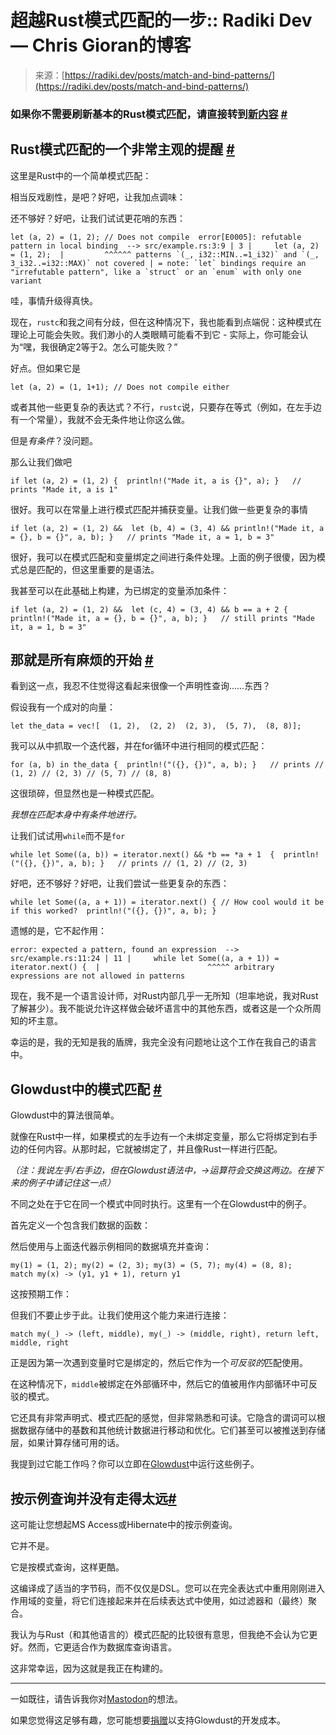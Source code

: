 <!--yml

分类：未分类

日期：2024-05-29 12:45:32

-->

# 超越Rust模式匹配的一步:: Radiki Dev — Chris Gioran的博客

> 来源：[https://radiki.dev/posts/match-and-bind-patterns/](https://radiki.dev/posts/match-and-bind-patterns/)

### 如果你不需要刷新基本的Rust模式匹配，请直接转到[新内容](#glowdust) [#](#if-you-dont-need-a-refresh-of-basic-rust-pattern-match-go-directly-to-the-new-stuffglowdust)

## Rust模式匹配的一个非常主观的提醒 [#](#a-very-opinionated-reminder-of-patterns-in-rust)

这里是Rust中的一个简单模式匹配：

相当反戏剧性，是吧？好吧，让我加点调味：

还不够好？好吧，让我们试试更花哨的东西：

```
let (a, 2) = (1, 2); // Does not compile  error[E0005]: refutable pattern in local binding  --> src/example.rs:3:9 | 3 |     let (a, 2) = (1, 2);  |         ^^^^^^ patterns `(_, i32::MIN..=1_i32)` and `(_, 3_i32..=i32::MAX)` not covered | = note: `let` bindings require an "irrefutable pattern", like a `struct` or an `enum` with only one variant 
```

哇，事情升级得真快。

现在，`rustc`和我之间有分歧，但在这种情况下，我也能看到点端倪：这种模式在理论上可能会失败。我们渺小的人类眼睛可能看不到它 - 实际上，你可能会认为“嘿，我很确定2等于2。怎么可能失败？”

好点。但如果它是

```
let (a, 2) = (1, 1+1); // Does not compile either 
```

或者其他一些更复杂的表达式？不行，`rustc`说，只要存在等式（例如，在左手边有一个常量），我就不会无条件地让你这么做。

但是*有条件*？没问题。

那么让我们做吧

```
if let (a, 2) = (1, 2) {  println!("Made it, a is {}", a); }   // prints "Made it, a is 1" 
```

很好。我可以在常量上进行模式匹配并捕获变量。让我们做一些更复杂的事情

```
if let (a, 2) = (1, 2) &&  let (b, 4) = (3, 4) && println!("Made it, a = {}, b = {}", a, b); }   // prints "Made it, a = 1, b = 3" 
```

很好，我可以在模式匹配和变量绑定之间进行条件处理。上面的例子很傻，因为模式总是匹配的，但这里重要的是语法。

我甚至可以在此基础上构建，为已绑定的变量添加条件：

```
if let (a, 2) = (1, 2) &&  let (c, 4) = (3, 4) && b == a + 2 { println!("Made it, a = {}, b = {}", a, b); }   // still prints "Made it, a = 1, b = 3" 
```

## 那就是所有麻烦的开始 [#](#glowdust)

看到这一点，我忍不住觉得这看起来很像一个声明性查询……东西？

假设我有一个成对的向量：

```
let the_data = vec![  (1, 2),  (2, 2)  (2, 3),  (5, 7),  (8, 8)]; 
```

我可以从中抓取一个迭代器，并在for循环中进行相同的模式匹配：

```
for (a, b) in the_data {  println!("({}, {})", a, b); }   // prints // (1, 2) // (2, 3) // (5, 7) // (8, 8) 
```

这很琐碎，但显然也是一种模式匹配。

*我想在匹配本身中有条件地进行。*

让我们试试用`while`而不是`for`

```
while let Some((a, b)) = iterator.next() && *b == *a + 1  {  println!("({}, {})", a, b); }   // prints // (1, 2) // (2, 3) 
```

好吧，还不够好？好吧，让我们尝试一些更复杂的东西：

```
while let Some((a, a + 1)) = iterator.next() { // How cool would it be if this worked?  println!("({}, {})", a, b); } 
```

遗憾的是，它不起作用：

```
error: expected a pattern, found an expression  --> src/example.rs:11:24 | 11 |     while let Some((a, a + 1)) = iterator.next() {  |                        ^^^^^ arbitrary expressions are not allowed in patterns 
```

现在，我不是一个语言设计师，对Rust内部几乎一无所知（坦率地说，我对Rust了解甚少）。我不能说允许这样做会破坏语言中的其他东西，或者这是一个众所周知的坏主意。

幸运的是，我的无知是我的盾牌，我完全没有问题地让这个工作在我自己的语言中。

## Glowdust中的模式匹配 [#](#pattern-matching-in-glowdust)

Glowdust中的算法很简单。

就像在Rust中一样，如果模式的左手边有一个未绑定变量，那么它将绑定到右手边的任何内容。从那时起，它就被绑定了，并且像Rust一样进行匹配。

*（注：我说左手/右手边，但在Glowdust语法中，->运算符会交换这两边。在接下来的例子中请记住这一点）*

不同之处在于它在同一个模式中同时执行。这里有一个在Glowdust中的例子。

首先定义一个包含我们数据的函数：

然后使用与上面迭代器示例相同的数据填充并查询：

```
my(1) = (1, 2); my(2) = (2, 3); my(3) = (5, 7); my(4) = (8, 8);   match my(x) -> (y1, y1 + 1), return y1 
```

这按预期工作：

但我们不要止步于此。让我们使用这个能力来进行连接：

```
match my(_) -> (left, middle), my(_) -> (middle, right), return left, middle, right 
```

正是因为第一次遇到变量时它是绑定的，然后它作为一个*可反驳的*匹配使用。

在这种情况下，`middle`被绑定在外部循环中，然后它的值被用作内部循环中可反驳的模式。

它还具有非常声明式、模式匹配的感觉，但非常熟悉和可读。它隐含的谓词可以根据数据存储中的基数和其他统计数据进行移动和优化。它们甚至可以被推送到存储层，如果计算存储可用的话。

我提到过它能工作吗？你可以立即在[Glowdust](https://codeberg.org/glowdust/glowdust)中运行这些例子。

## 按示例查询并没有走得太远[#](#query-by-example-didnt-go-far-enough)

这可能让您想起MS Access或Hibernate中的按示例查询。

它并不是。

它是按模式查询，这样更酷。

这编译成了适当的字节码，而不仅仅是DSL。您可以在完全表达式中重用刚刚进入作用域的变量，将它们连接起来并在后续表达式中使用，如过滤器和（最终）聚合。

我认为与Rust（和其他语言的）模式匹配的比较很有意思，但我绝不会认为它更好。然而，它更适合作为数据库查询语言。

这非常幸运，因为这就是我正在构建的。

* * *

一如既往，请告诉我你对[Mastodon](https://fosstodon.org/@chrisg)的想法。

如果您觉得这足够有趣，您可能想要[捐赠](https://liberapay.com/chris.gioran/)以支持Glowdust的开发成本。

